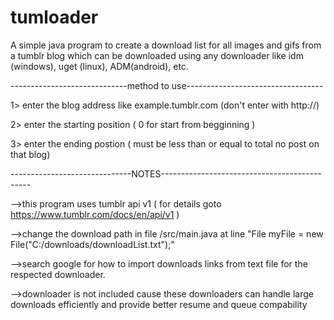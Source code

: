# tumloader
A simple java program to create a download list for all images and gifs from a tumblr blog which can be downloaded using any downloader like idm (windows), uget (linux), ADM(android), etc.


-----------------------------method to use----------------------------------

1> enter the blog address like example.tumblr.com (don't enter with http://)

2> enter the starting position ( 0 for start from begginning )

3> enter the ending postion ( must be less than or equal to total no post on that blog)



------------------------------NOTES---------------------------------------------

-->this program uses tumblr api v1 ( for details goto https://www.tumblr.com/docs/en/api/v1 )

-->change the download path in file /src/main.java at line "File myFile = new File("C:/downloads/downloadList.txt");"

-->search google for how to import downloads links from text file for the respected downloader.

-->downloader is not included cause these downloaders can handle large downloads efficiently and provide better resume and queue compability


